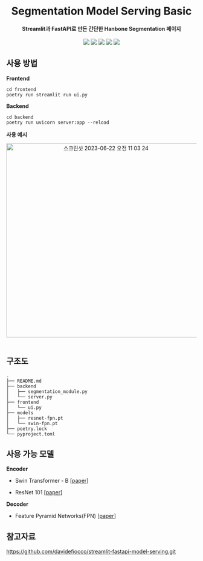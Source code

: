 <div align=center>
    <h1>Segmentation Model Serving Basic</h1>
    <strong>Streamlit과 FastAPI로 만든 간단한 Hanbone Segmentation 페이지</strong>
    <br>
    <br>
    <img src="https://img.shields.io/badge/Python-3776AB?style=flat-square&logo=Python&logoColor=white">
    <img src="https://img.shields.io/badge/PyTorch-EE4C2C?style=flat-square&logo=PyTorch&logoColor=white">
    <img src="https://img.shields.io/badge/FastAPI-009688?style=flat-square&logo=FastAPI&logoColor=white">
    <img src="https://img.shields.io/badge/streamlit-FF4B4B?style=flat-square&logo=streamlit&logoColor=white">
    <img src="https://img.shields.io/badge/poetry-60A5FA?style=flat-square&logo=poetry&logoColor=white">
</div>

## 사용 방법

**Frontend**

    cd frontend
    poetry run streamlit run ui.py

**Backend**
    
    cd backend
    poetry run uvicorn server:app --reload

**사용 예시**

<div align=center>
<img width="512" alt="스크린샷 2023-06-22 오전 11 03 24" src="https://github.com/jemin7709/Segmentation-Model-Serving-Basic/assets/68144124/70b0aaf0-c1ff-4549-af7a-94b6c40fc517">
<br>
<br>
</div>

## 구조도
    .
    ├── README.md
    ├── backend
    │   ├── segmentation_module.py
    │   └── server.py
    ├── frontend
    │   └── ui.py
    ├── models
    │   ├── resnet-fpn.pt
    │   └── swin-fpn.pt
    ├── poetry.lock
    └── pyproject.toml

## 사용 가능 모델
**Encoder**

* Swin Transformer - B [[paper](https://openaccess.thecvf.com/content/ICCV2021/papers/Liu_Swin_Transformer_Hierarchical_Vision_Transformer_Using_Shifted_Windows_ICCV_2021_paper.pdf)]

* ResNet 101 [[paper](https://www.cv-foundation.org/openaccess/content_cvpr_2016/papers/He_Deep_Residual_Learning_CVPR_2016_paper.pdf)]

**Decoder**

* Feature Pyramid Networks(FPN) [[paper](https://openaccess.thecvf.com/content_cvpr_2017/papers/Lin_Feature_Pyramid_Networks_CVPR_2017_paper.pdf)]

## 참고자료
https://github.com/davidefiocco/streamlit-fastapi-model-serving.git